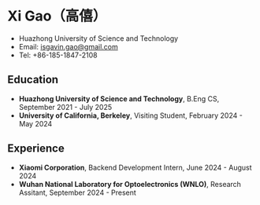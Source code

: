 # Xi Gao（高僖）

- Huazhong University of Science and Technology
- Email: isgavin.gao@gmail.com
- Tel: +86-185-1847-2108

## Education

- **Huazhong University of Science and Technology**, B.Eng CS, September 2021 - July 2025
- **University of California, Berkeley**, Visiting Student, February 2024 - May 2024

## Experience
- **Xiaomi Corporation**, Backend Development Intern, June 2024 - August 2024
- **Wuhan National Laboratory for Optoelectronics (WNLO)**, Research Assitant, September 2024 - Present

<!--
**nivag8899/nivag8899** is a ✨ _special_ ✨ repository because its `README.md` (this file) appears on your GitHub profile.

Here are some ideas to get you started:

- 🔭 I’m currently working on ...
- 🌱 I’m currently learning ...
- 👯 I’m looking to collaborate on ...
- 🤔 I’m looking for help with ...
- 💬 Ask me about ...
- 📫 How to reach me: ...
- 😄 Pronouns: ...
- ⚡ Fun fact: ...



![Xi's GitHub stats](https://github-readme-stats.vercel.app/api?username=nivag8899&show_icons=true&theme=radical&count_private=true)

[![Top Langs](https://github-readme-stats.vercel.app/api/top-langs/?username=nivag8899)](https://github.com/anuraghazra/github-readme-stats)
-->

